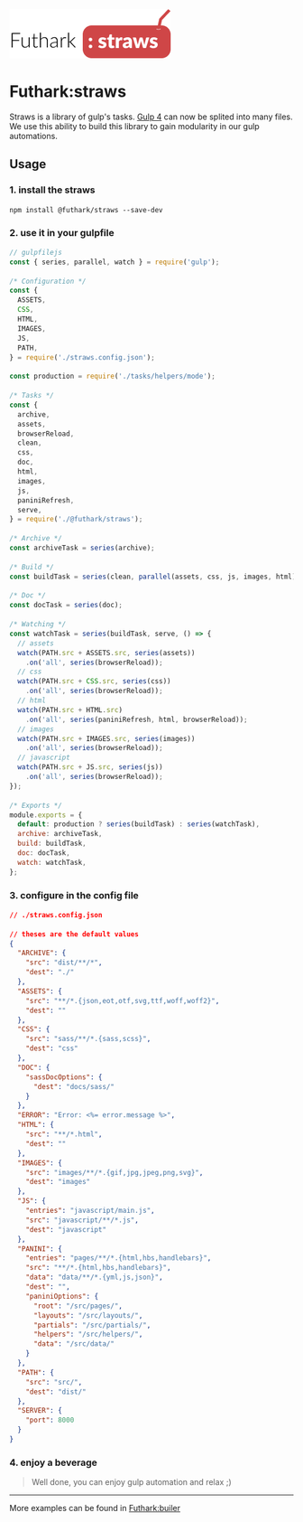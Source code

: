 ![futhark-staws-logo](./docs/assets/futhark-staws-logo.png)

# Futhark:straws

Straws is a library of gulp's tasks.
[Gulp 4](https://gulpjs.com/) can now be splited into many files. We use this ability to build this library to gain modularity in our gulp automations.

## Usage

### 1. install the straws

```shell
npm install @futhark/straws --save-dev
```

### 2. use it in your gulpfile

```javascript
// gulpfilejs
const { series, parallel, watch } = require('gulp');

/* Configuration */
const {
  ASSETS,
  CSS,
  HTML,
  IMAGES,
  JS,
  PATH,
} = require('./straws.config.json');

const production = require('./tasks/helpers/mode');

/* Tasks */
const {
  archive,
  assets,
  browserReload,
  clean,
  css,
  doc,
  html,
  images,
  js,
  paniniRefresh,
  serve,
} = require('./@futhark/straws');

/* Archive */
const archiveTask = series(archive);

/* Build */
const buildTask = series(clean, parallel(assets, css, js, images, html));

/* Doc */
const docTask = series(doc);

/* Watching */
const watchTask = series(buildTask, serve, () => {
  // assets
  watch(PATH.src + ASSETS.src, series(assets))
    .on('all', series(browserReload));
  // css
  watch(PATH.src + CSS.src, series(css))
    .on('all', series(browserReload));
  // html
  watch(PATH.src + HTML.src)
    .on('all', series(paniniRefresh, html, browserReload));
  // images
  watch(PATH.src + IMAGES.src, series(images))
    .on('all', series(browserReload));
  // javascript
  watch(PATH.src + JS.src, series(js))
    .on('all', series(browserReload));
});

/* Exports */
module.exports = {
  default: production ? series(buildTask) : series(watchTask),
  archive: archiveTask,
  build: buildTask,
  doc: docTask,
  watch: watchTask,
};
```

### 3. configure in the config file

```json
// ./straws.config.json

// theses are the default values
{
  "ARCHIVE": {
    "src": "dist/**/*",
    "dest": "./"
  },
  "ASSETS": {
    "src": "**/*.{json,eot,otf,svg,ttf,woff,woff2}",
    "dest": ""
  },
  "CSS": {
    "src": "sass/**/*.{sass,scss}",
    "dest": "css"
  },
  "DOC": {
    "sassDocOptions": {
      "dest": "docs/sass/"
    }
  },
  "ERROR": "Error: <%= error.message %>",
  "HTML": {
    "src": "**/*.html",
    "dest": ""
  },
  "IMAGES": {
    "src": "images/**/*.{gif,jpg,jpeg,png,svg}",
    "dest": "images"
  },
  "JS": {
    "entries": "javascript/main.js",
    "src": "javascript/**/*.js",
    "dest": "javascript"
  },
  "PANINI": {
    "entries": "pages/**/*.{html,hbs,handlebars}",
    "src": "**/*.{html,hbs,handlebars}",
    "data": "data/**/*.{yml,js,json}",
    "dest": "",
    "paniniOptions": {
      "root": "/src/pages/",
      "layouts": "/src/layouts/",
      "partials": "/src/partials/",
      "helpers": "/src/helpers/",
      "data": "/src/data/"
    }
  },
  "PATH": {
    "src": "src/",
    "dest": "dist/"
  },
  "SERVER": {
    "port": 8000
  }
}
```

### 4. enjoy a beverage

> Well done, you can enjoy gulp automation and relax ;)


-----

More examples can be found in [Futhark:builer](https://github.com/futhark-project/builder)